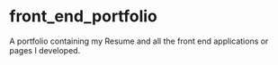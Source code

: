 # front_end_portfolio
A portfolio containing my Resume and all the front end applications or pages I developed. 
